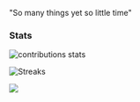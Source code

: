 <!-- TODO: Header 
### Hi There, Im A143

* 📖 I like to learn new stuff
* 🩸 O+
* 📚 Mystery · Horror · Fantasy · Science Fiction · Dystopian · Action & Adventure 
* 🎮 Videogames 
* 📺 Anime/Cartoon/Series/Movies
 -->

"So many things yet so little time"

<!--
<img src="https://img.shields.io/github/followers/A143-S.svg?style=social&label=Follow&maxAge=2592000"/>
 REDES 
<div id="badges"  align="center">
  <a href="#">  
    <img src="https://img.shields.io/badge/GitHub-100000?style=for-the-badge&logo=github&logoColor=white" alt="Github Badge"/>
  </a>
  <a href="#">  
    <img src="https://img.shields.io/badge/Twitter-1DA1F2?style=for-the-badge&logo=twitter&logoColor=white" alt="Github Badge"/>
  </a>
  <a href="#">  
    <img src="https://img.shields.io/badge/Facebook-1877F2?style=for-the-badge&logo=facebook&logoColor=white" alt="Facebook Badge"/>
  </a>
  <a href="#">
    <img src="https://img.shields.io/badge/Instagram-E4405F?style=for-the-badge&logo=instagram&logoColor=white" alt="Instagram Badge"/>
  </a>
    <a href="#">
    <img src="https://img.shields.io/badge/LinkedIn-0077B5?style=for-the-badge&logo=linkedin&logoColor=white" alt="LinkedIn Badge"/>
  </a>
  <a href="#">
    <img src="https://img.shields.io/badge/dev.to-0A0A0A?style=for-the-badge&logo=dev.to&logoColor=white" alt="Dev.to Badge"/>
  </a>
  <a href="#">
    <img src="https://img.shields.io/badge/Blogger-FF5722?style=for-the-badge&logo=blogger&logoColor=white" alt="Blogger Badge"/>
  </a>
  <a href="#">
    <img src="https://img.shields.io/badge/YouTube-FF0000?style=for-the-badge&logo=youtube&logoColor=white" alt="Youtube Badge"/>
  </a>
  <a href="#">
    <img src="https://img.shields.io/badge/Twitch-9146FF?style=for-the-badge&logo=twitch&logoColor=white" alt="Twitch Badge"/>
  </a>
</div> -->



<!-- SKILLS -->
<!-- TODO

### My Skill Set
<img src="https://icongr.am/devicon/cplusplus-original.svg?size=128&color=currentColor" width="30" height="30"/>&nbsp;
<img src="https://icongr.am/devicon/csharp-original.svg?size=128&color=currentColor" width="30" height="30"/>&nbsp;
<img src="https://icongr.am/devicon/java-original.svg?size=128&color=currentColor" width="30" height="30"/>&nbsp;
<img src="https://icongr.am/devicon/python-original.svg?size=128&color=currentColor" width="30" height="30"/>&nbsp;
<img src="https://icongr.am/devicon/html5-original.svg?size=128&color=currentColor" width="30" height="30"/>&nbsp;
<img src="https://icongr.am/devicon/css3-original.svg?size=128&color=currentColor" width="30" height="30"/>&nbsp;
<img src="https://icongr.am/devicon/javascript-original.svg?size=128&color=currentColor" width="30" height="30"/>&nbsp;
<img src="https://icongr.am/devicon/typescript-original.svg?size=128&color=currentColor" width="30" height="30"/>&nbsp;

<img src="https://icongr.am/devicon/angularjs-original.svg?size=128&color=currentColor" width="30" height="30"/>&nbsp;
<img src="https://icongr.am/devicon/react-original.svg?size=128&color=currentColor" width="30" height="30"/>&nbsp;
<img src="https://github.com/devicons/devicon/blob/master/icons/spring/spring-original.svg" width="30" height="30"/>&nbsp;

<img src="https://github.com/devicons/devicon/blob/master/icons/express/express-original.svg" width="30" height="30"/>&nbsp;
Ionic
ReactNative
Android


<img src="https://github.com/devicons/devicon/blob/master/icons/vscode/vscode-original.svg" width="30" height="30"/>&nbsp;
<img src="https://icongr.am/devicon/visualstudio-plain.svg?size=128&color=currentColor" width="30" height="30"/>&nbsp;
//eclipse (sts)
//spider
notepad++


<img src="https://icongr.am/devicon/mysql-original.svg?size=128&color=currentColor" width="30" height="30"/>&nbsp;
<img src="https://icongr.am/devicon/mongodb-original.svg?size=128&color=currentColor" width="30" height="30"/>&nbsp;
//MSSQL
//ORACLE


<img src="https://github.com/devicons/devicon/blob/master/icons/figma/figma-original.svg" width="30" height="30"/>&nbsp;
<img src="https://github.com/devicons/devicon/blob/master/icons/xd/xd-plain.svg" width="30" height="30"/>&nbsp;
<img src="https://icongr.am/devicon/git-original.svg?size=128&color=currentColor" width="30" height="30"/>&nbsp;
<img src="https://icongr.am/devicon/github-original.svg?size=128&color=currentColor" width="30" height="30"/>&nbsp;
<img src="https://icongr.am/devicon/gitlab-original.svg?size=128&color=currentColor" width="30" height="30"/>&nbsp;
<img src="https://icongr.am/devicon/nodejs-original.svg?size=128&color=currentColor" width="30" height="30"/>&nbsp;
<img src="https://icongr.am/devicon/npm-original-wordmark.svg?size=128&color=currentColor" width="30" height="30"/>&nbsp;
<img src="https://icongr.am/devicon/jquery-original.svg?size=128&color=currentColor" width="30" height="30"/>&nbsp;
<img src="https://github.com/devicons/devicon/blob/master/icons/unity/unity-original.svg" width="30" height="30"/>&nbsp;
<img src="https://github.com/devicons/devicon/blob/master/icons/unrealengine/unrealengine-original.svg" width="30" height="30"/>&nbsp;
<img src="https://icongr.am/devicon/debian-original.svg?size=128&color=currentColor" width="30" height="30"/>&nbsp;
<img src="https://icongr.am/devicon/docker-original.svg?size=128&color=currentColor" width="30" height="30"/>&nbsp;
Maven,
Bootstrap,
docker,
Tensor Flow,
postman

https://github.com/devicons/devicon/blob/master/icons/godot/godot-original.svg
https://github.com/devicons/devicon/blob/master/icons/unity/unity-original.svg
https://github.com/devicons/devicon/blob/master/icons/unrealengine/unrealengine-original.svg
https://github.com/devicons/devicon/blob/master/icons/tensorflow/tensorflow-original.svg
-->

<!-- 
<div align="left">  
  <img src="https://icongr.am/devicon/angularjs-original.svg?size=128&color=currentColor" title="" alt="J" width="30" height="30"/>&nbsp; 
  <img src="https://github.com/devicons/devicon/blob/master/icons/vscode/vscode-original.svg" title="" alt="J" width="30" height="30"/>&nbsp;  
  <img src="https://github.com/devicons/devicon/blob/master/icons/figma/figma-original.svg" title="" alt="J" width="30" height="30"/>&nbsp;
  <img src="https://github.com/devicons/devicon/blob/master/icons/xd/xd-plain.svg" title="" alt="J" width="30" height="30"/>&nbsp;
  <img src="https://github.com/devicons/devicon/blob/master/icons/illustrator/illustrator-plain.svg" title="" alt="J" width="30" height="30"/>&nbsp;
</div>
-->

<!-- STATS -->
### Stats

<div id="badges"  align="left">
  <p><img src="https://github-readme-stats.vercel.app/api?username=A143-S&hide_title=true&hide_border=false&show_icons=true&include_all_commits=true&count_private=true&theme=tokyonight&card_width=500" alt="contributions stats"/></p>
  
   <p><img src="https://github-readme-streak-stats.herokuapp.com/?user=A143-S&hide_title=true&hide_border=false&show_icons=true&include_all_commits=true&count_private=true&theme=tokyonight" alt="Streaks"/></p>  
    
  
  <p><img src="https://github-readme-stats.vercel.app/api/top-langs/?username=A143-S&hide_title=true&layout=compact&langs_count=9&hide_border=false&hide_title=false&card_width=450&theme=tokyonight"></p>
  
   <!-- <p><img src="https://github-profile-summary-cards.vercel.app/api/cards/profile-details?username=A143-S&hide_title=true&hide_border=true&show_icons=true&include_all_commits=false&count_private=false&theme=tokyonight" alt="contributions stats"/></p>  -->
    
</div>

<!-- TODO: Footer ### bye 👋 -->

